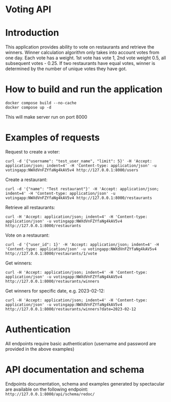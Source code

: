 # Voting API
# Introduction
This application provides ability to vote on restaurants and retrieve the winners. Winner calculation algorithm only takes
into account votes from one day. Each vote has a weight. 1st vote has vote 1, 2nd vote weight 0.5, all subsequent votes -
0.25. If two restaurants have equal votes, winner is determined by the number of unique votes they have got.

# How to build and run the application
```commandline
docker compose build --no-cache
docker compose up -d
```

This will make server run on port 8000

# Examples of requests
Request to create a voter:
```commandline
curl -d '{"username": "test_user_name", "limit": 5}' -H 'Accept: application/json; indent=4' -H 'Content-type: application/json' -u votingapp:NWXdVnFZYfaNg4kAV5v4 http://127.0.0.1:8000/users
```

Create a restaurant:
```commandline
curl -d '{"name": "Test restaurant"}' -H 'Accept: application/json; indent=4' -H 'Content-type: application/json' -u votingapp:NWXdVnFZYfaNg4kAV5v4 http://127.0.0.1:8000/restaurants
```

Retrieve all restaurants:
```commandline
curl -H 'Accept: application/json; indent=4' -H 'Content-type: application/json' -u votingapp:NWXdVnFZYfaNg4kAV5v4 http://127.0.0.1:8000/restaurants
```

Vote on a restaurant:
```commandline
curl -d '{"user_id": 1}' -H 'Accept: application/json; indent=4' -H 'Content-type: application/json' -u votingapp:NWXdVnFZYfaNg4kAV5v4 http://127.0.0.1:8000/restaurants/1/vote
```

Get winners:
```commandline
curl -H 'Accept: application/json; indent=4' -H 'Content-type: application/json' -u votingapp:NWXdVnFZYfaNg4kAV5v4 http://127.0.0.1:8000/restaurants/winners
```

Get winners for specific date, e.g. 2023-02-12:
```commandline
curl -H 'Accept: application/json; indent=4' -H 'Content-type: application/json' -u votingapp:NWXdVnFZYfaNg4kAV5v4 http://127.0.0.1:8000/restaurants/winners?date=2023-02-12
```

# Authentication
All endpoints require basic authentication (username and password are provided in the above examples)

# API documentation and schema
Endpoints documentation, schema and examples generated by spectacular are available on the following endpoint:
```http://127.0.0.1:8000/api/schema/redoc/```